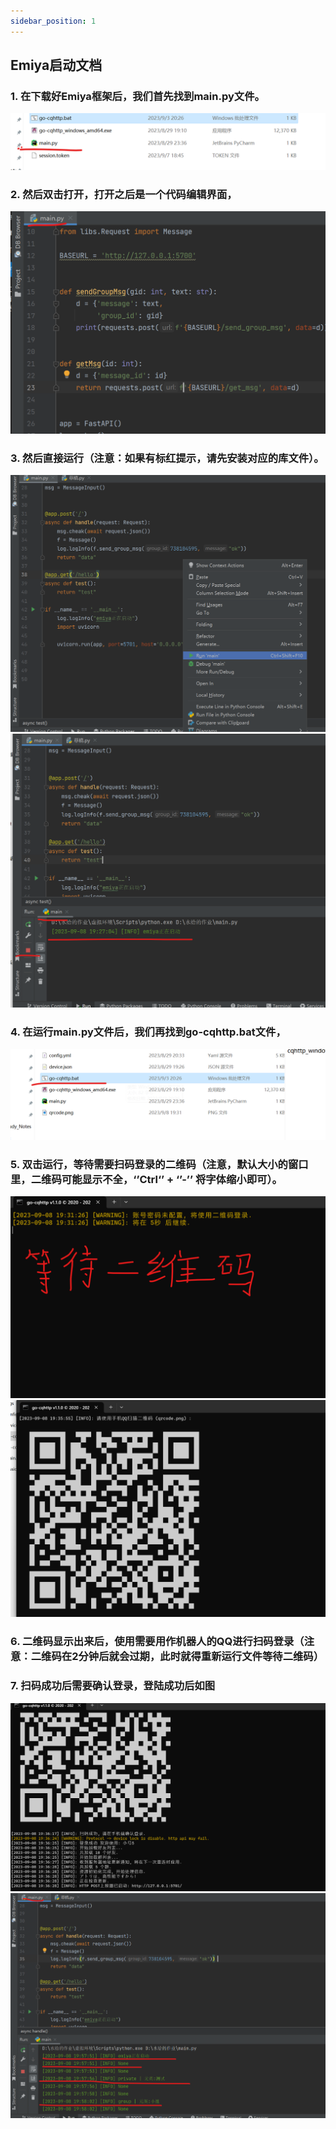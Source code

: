 ```yaml
---
sidebar_position: 1
---
```


## Emiya启动文档
### 1. 在下载好Emiya框架后，我们首先找到main.py文件。
![](./main.png)

### 2. 然后双击打开，打开之后是一个代码编辑界面，
![](./main2.png)
### 3. 然后直接运行（注意：如果有标红提示，请先安装对应的库文件）。
![](./main3.png)
![](./main4.png)
### 4. 在运行main.py文件后，我们再找到go-cqhttp.bat文件，
![](./bat1.png)
### 5. 双击运行，等待需要扫码登录的二维码（注意，默认大小的窗口里，二维码可能显示不全，‘’Ctrl‘’ + ‘’-’’  将字体缩小即可）。
![](./bat2.png)
![](./bat3.png)
### 6. 二维码显示出来后，使用需要用作机器人的QQ进行扫码登录（注意：二维码在2分钟后就会过期，此时就得重新运行文件等待二维码）
### 7. 扫码成功后需要确认登录，登陆成功后如图
![](./bat4.png)
![](./main5.png)
